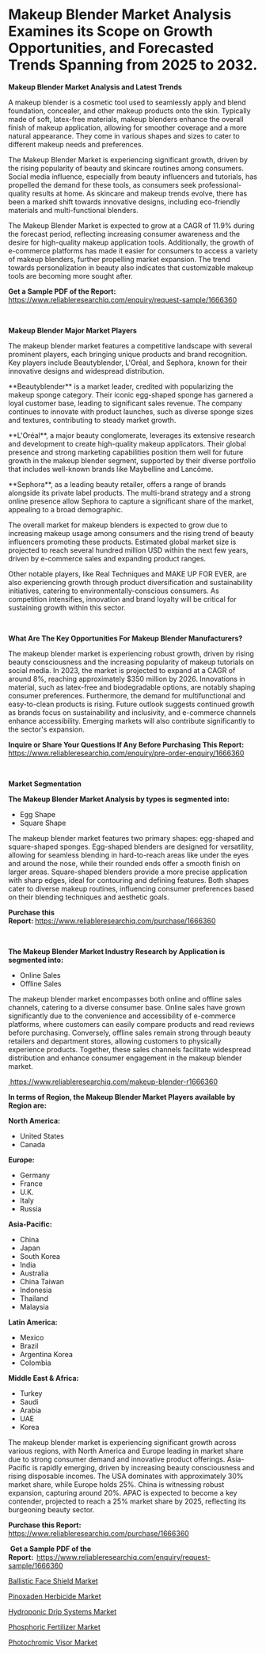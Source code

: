 <p><h1>Makeup Blender Market Analysis Examines its Scope on Growth Opportunities, and Forecasted Trends Spanning from 2025 to 2032.</h1></p><p><strong>Makeup Blender Market Analysis and Latest Trends</strong></p>
<p><p>A makeup blender is a cosmetic tool used to seamlessly apply and blend foundation, concealer, and other makeup products onto the skin. Typically made of soft, latex-free materials, makeup blenders enhance the overall finish of makeup application, allowing for smoother coverage and a more natural appearance. They come in various shapes and sizes to cater to different makeup needs and preferences.</p><p>The Makeup Blender Market is experiencing significant growth, driven by the rising popularity of beauty and skincare routines among consumers. Social media influence, especially from beauty influencers and tutorials, has propelled the demand for these tools, as consumers seek professional-quality results at home. As skincare and makeup trends evolve, there has been a marked shift towards innovative designs, including eco-friendly materials and multi-functional blenders.</p><p>The Makeup Blender Market is expected to grow at a CAGR of 11.9% during the forecast period, reflecting increasing consumer awareness and the desire for high-quality makeup application tools. Additionally, the growth of e-commerce platforms has made it easier for consumers to access a variety of makeup blenders, further propelling market expansion. The trend towards personalization in beauty also indicates that customizable makeup tools are becoming more sought after.</p></p>
<p><strong>Get a Sample PDF of the Report:&nbsp;</strong> <a href="https://www.reliableresearchiq.com/enquiry/request-sample/1666360?utm_campaign=1159&utm_medium=2&utm_source=Github&utm_content=ia&utm_term=06022025&utm_id=makeup-blender">https://www.reliableresearchiq.com/enquiry/request-sample/1666360</a></p>
<p>&nbsp;</p>
<p><strong>Makeup Blender Major Market Players</strong></p>
<p><p>The makeup blender market features a competitive landscape with several prominent players, each bringing unique products and brand recognition. Key players include Beautyblender, L'Oréal, and Sephora, known for their innovative designs and widespread distribution.</p><p>**Beautyblender** is a market leader, credited with popularizing the makeup sponge category. Their iconic egg-shaped sponge has garnered a loyal customer base, leading to significant sales revenue. The company continues to innovate with product launches, such as diverse sponge sizes and textures, contributing to steady market growth.</p><p>**L'Oréal**, a major beauty conglomerate, leverages its extensive research and development to create high-quality makeup applicators. Their global presence and strong marketing capabilities position them well for future growth in the makeup blender segment, supported by their diverse portfolio that includes well-known brands like Maybelline and Lancôme.</p><p>**Sephora**, as a leading beauty retailer, offers a range of brands alongside its private label products. The multi-brand strategy and a strong online presence allow Sephora to capture a significant share of the market, appealing to a broad demographic.</p><p>The overall market for makeup blenders is expected to grow due to increasing makeup usage among consumers and the rising trend of beauty influencers promoting these products. Estimated global market size is projected to reach several hundred million USD within the next few years, driven by e-commerce sales and expanding product ranges.</p><p>Other notable players, like Real Techniques and MAKE UP FOR EVER, are also experiencing growth through product diversification and sustainability initiatives, catering to environmentally-conscious consumers. As competition intensifies, innovation and brand loyalty will be critical for sustaining growth within this sector.</p></p>
<p>&nbsp;</p>
<p><strong>What Are The Key Opportunities For Makeup Blender Manufacturers?</strong></p>
<p><p>The makeup blender market is experiencing robust growth, driven by rising beauty consciousness and the increasing popularity of makeup tutorials on social media. In 2023, the market is projected to expand at a CAGR of around 8%, reaching approximately $350 million by 2026. Innovations in material, such as latex-free and biodegradable options, are notably shaping consumer preferences. Furthermore, the demand for multifunctional and easy-to-clean products is rising. Future outlook suggests continued growth as brands focus on sustainability and inclusivity, and e-commerce channels enhance accessibility. Emerging markets will also contribute significantly to the sector's expansion.</p></p>
<p><strong>Inquire or Share Your Questions If Any Before Purchasing This Report:</strong> <a href="https://www.reliableresearchiq.com/enquiry/pre-order-enquiry/1666360?utm_campaign=1159&utm_medium=2&utm_source=Github&utm_content=ia&utm_term=06022025&utm_id=makeup-blender">https://www.reliableresearchiq.com/enquiry/pre-order-enquiry/1666360</a></p>
<p>&nbsp;</p>
<p><strong>Market Segmentation</strong></p>
<p><strong>The Makeup Blender Market Analysis by types is segmented into:</strong></p>
<p><ul><li>Egg Shape</li><li>Square Shape</li></ul></p>
<p><p>The makeup blender market features two primary shapes: egg-shaped and square-shaped sponges. Egg-shaped blenders are designed for versatility, allowing for seamless blending in hard-to-reach areas like under the eyes and around the nose, while their rounded ends offer a smooth finish on larger areas. Square-shaped blenders provide a more precise application with sharp edges, ideal for contouring and defining features. Both shapes cater to diverse makeup routines, influencing consumer preferences based on their blending techniques and aesthetic goals.</p></p>
<p><strong>Purchase this Report:&nbsp;</strong><a href="https://www.reliableresearchiq.com/purchase/1666360?utm_campaign=1159&utm_medium=2&utm_source=Github&utm_content=ia&utm_term=06022025&utm_id=makeup-blender">https://www.reliableresearchiq.com/purchase/1666360</a></p>
<p>&nbsp;</p>
<p><strong>The Makeup Blender Market Industry Research by Application is segmented into:</strong></p>
<p><ul><li>Online Sales</li><li>Offline Sales</li></ul></p>
<p><p>The makeup blender market encompasses both online and offline sales channels, catering to a diverse consumer base. Online sales have grown significantly due to the convenience and accessibility of e-commerce platforms, where customers can easily compare products and read reviews before purchasing. Conversely, offline sales remain strong through beauty retailers and department stores, allowing customers to physically experience products. Together, these sales channels facilitate widespread distribution and enhance consumer engagement in the makeup blender market.</p></p>
<p><a href="https://www.reliableresearchiq.com/makeup-blender-r1666360?utm_campaign=1159&utm_medium=2&utm_source=Github&utm_content=ia&utm_term=06022025&utm_id=makeup-blender">&nbsp;https://www.reliableresearchiq.com/makeup-blender-r1666360</a></p>
<p><strong>In terms of Region, the Makeup Blender Market Players available by Region are:</strong></p>
<p>
    <p> <strong> North America: </strong>
        <ul>
            <li>United States</li>
            <li>Canada</li>
        </ul>
        </p> 
    <p> <strong> Europe: </strong>
        <ul>
            <li>Germany</li>
            <li>France</li>
            <li>U.K.</li>
            <li>Italy</li>
            <li>Russia</li>
        </ul>
        </p> 
    <p> <strong> Asia-Pacific: </strong>
        <ul>
            <li>China</li>
            <li>Japan</li>
            <li>South Korea</li>
            <li>India</li>
            <li>Australia</li>
            <li>China Taiwan</li>
            <li>Indonesia</li>
            <li>Thailand</li>
            <li>Malaysia</li>
        </ul>
        </p> 
    <p> <strong> Latin America: </strong>
        <ul>
            <li>Mexico</li>
            <li>Brazil</li>
            <li>Argentina Korea</li>
            <li>Colombia</li>
        </ul>
        </p> 
    <p> <strong> Middle East & Africa: </strong>
        <ul>
            <li>Turkey</li>
            <li>Saudi</li>
            <li>Arabia</li>
            <li>UAE</li>
            <li>Korea</li>
        </ul>
    </p>
    </p>
<p><p>The makeup blender market is experiencing significant growth across various regions, with North America and Europe leading in market share due to strong consumer demand and innovative product offerings. Asia-Pacific is rapidly emerging, driven by increasing beauty consciousness and rising disposable incomes. The USA dominates with approximately 30% market share, while Europe holds 25%. China is witnessing robust expansion, capturing around 20%. APAC is expected to become a key contender, projected to reach a 25% market share by 2025, reflecting its burgeoning beauty sector.</p></p>
<p><strong>Purchase this Report: </strong><a href="https://www.reliableresearchiq.com/purchase/1666360?utm_campaign=1159&utm_medium=2&utm_source=Github&utm_content=ia&utm_term=06022025&utm_id=makeup-blender">https://www.reliableresearchiq.com/purchase/1666360</a></p>
<p>&nbsp;<strong>Get a Sample PDF of the Report:&nbsp;&nbsp;</strong><a href="https://www.reliableresearchiq.com/enquiry/request-sample/1666360?utm_campaign=1159&utm_medium=2&utm_source=Github&utm_content=ia&utm_term=06022025&utm_id=makeup-blender">https://www.reliableresearchiq.com/enquiry/request-sample/1666360</a></p>
<p><strong></strong></p>
<p><p><a href="https://github.com/mshiradeth/Market-Research-Report-List-1/blob/main/ballistic-face-shield-market.md?utm_campaign=1159&utm_medium=2&utm_source=Github&utm_content=ia&utm_term=06022025&utm_id=makeup-blender">Ballistic Face Shield Market</a></p><p><a href="https://www.linkedin.com/pulse/pinoxaden-herbicide-market-analysis-new-trends-size-growth-aybce?utm_campaign=1159&utm_medium=2&utm_source=Github&utm_content=ia&utm_term=06022025&utm_id=makeup-blender">Pinoxaden Herbicide Market</a></p><p><a href="https://www.linkedin.com/pulse/hydroponic-drip-systems-market-research-report-business-b4nxc?utm_campaign=1159&utm_medium=2&utm_source=Github&utm_content=ia&utm_term=06022025&utm_id=makeup-blender">Hydroponic Drip Systems Market</a></p><p><a href="https://www.linkedin.com/pulse/insightful-highlights-phosphoric-fertilizer-market-report-uchve?utm_campaign=1159&utm_medium=2&utm_source=Github&utm_content=ia&utm_term=06022025&utm_id=makeup-blender">Phosphoric Fertilizer Market</a></p><p><a href="https://github.com/sadithsondah72/Market-Research-Report-List-1/blob/main/photochromic-visor-market.md?utm_campaign=1159&utm_medium=2&utm_source=Github&utm_content=ia&utm_term=06022025&utm_id=makeup-blender">Photochromic Visor Market</a></p></p>